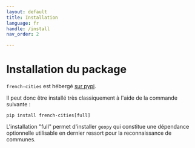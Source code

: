 ```yaml
---
layout: default
title: Installation
language: fr
handle: /install
nav_order: 2

---
```


# Installation du package

`french-cities` est hébergé [sur pypi](https://pypi.org/project/french-cities/).

Il peut donc être installé très classiquement à l'aide de la commande suivante :

`pip install french-cities[full]`

L'installation "full" permet d'installer `geopy` qui constitue une dépendance optionnelle utilisable en dernier ressort pour la reconnaissance de communes.

